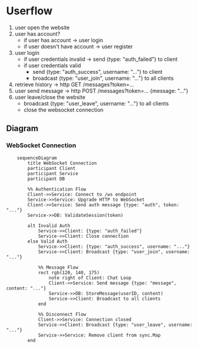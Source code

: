 # Userflow
1. user open the website
2. user has account?
    - if user has account -> user login
    - if user doesn't have account -> user register
3. user login
    - if user credentials invalid -> send {type: "auth_failed"} to client
    - if user credentials valid
        - send {type: "auth_success", username: "..."} to client
        - broadcast {type: "user_join", username: "..."} to all clients
4. retrieve history -> http GET /messages?token=...
5. user send message -> http POST /messages?token=... {message: "..."}
6. user leave/close the website
    - broadcast {type: "user_leave", username: "..."} to all clients
    - close the websocket connection

## Diagram
### WebSocket Connection
```mermaid
    sequenceDiagram
        title WebSocket Connection
        participant Client
        participant Service
        participant DB
        
        %% Authentication Flow
        Client->>Service: Connect to /ws endpoint
        Service->>Service: Upgrade HTTP to WebSocket
        Client->>Service: Send auth message {type: "auth", token: "..."}
        Service->>DB: ValidateSession(token)
        
        alt Invalid Auth
            Service->>Client: {type: "auth_failed"}
            Service->>Client: Close connection
        else Valid Auth
            Service->>Client: {type: "auth_success", username: "..."}
            Service->>Client: Broadcast {type: "user_join", username: "..."}
            
            %% Message Flow
            rect rgb(120, 140, 175)
                note right of Client: Chat Loop
                Client->>Service: Send message {type: "message", content: "..."}
                Service->>DB: StoreMessage(userID, content)
                Service->>Client: Broadcast to all clients
            end
            
            %% Disconnect Flow
            Client->>Service: Connection closed
            Service->>Client: Broadcast {type: "user_leave", username: "..."}
            Service->>Service: Remove client from sync.Map
        end
```